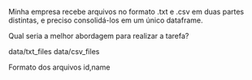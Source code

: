 Minha empresa recebe arquivos no formato .txt e .csv em duas partes distintas,
e preciso consolidá-los em um único dataframe.

Qual seria a melhor abordagem para realizar a tarefa?

data/txt_files
data/csv_files

Formato dos arquivos
id,name